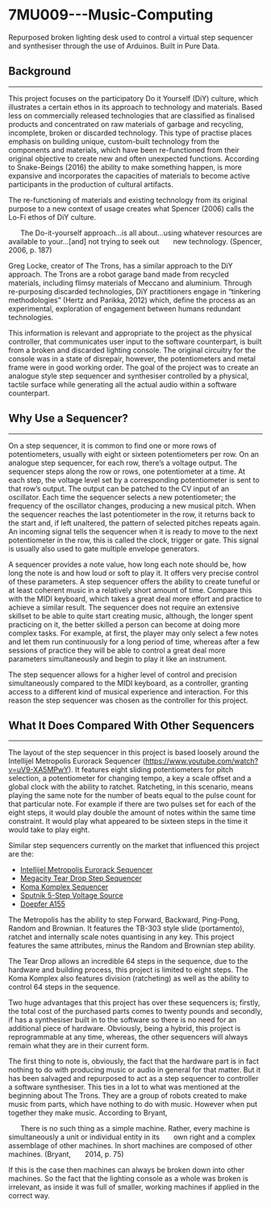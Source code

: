 # 7MU009---Music-Computing
Repurposed broken lighting desk used to control a virtual step sequencer and synthesiser through the use of Arduinos. Built in Pure Data.

## Background
------
This project focuses on the participatory Do it Yourself (DiY) culture, which illustrates a certain ethos in its approach to technology and materials. Based less on commercially released technologies that are classified as finalised products and concentrated on raw materials of garbage and recycling, incomplete, broken or discarded technology. This type of practise places emphasis on building unique, custom-built technology from the components and materials, which have been re-functioned from their original objective to create new and often unexpected functions. According to Snake-Beings (2016) the ability to make something happen, is more expansive and incorporates the capacities of materials to become active participants in the production of cultural artifacts.

The re-functioning of materials and existing technology from its original purpose to a new context of usage creates what Spencer (2006) calls the Lo-Fi ethos of DiY culture.

&nbsp;&nbsp;&nbsp;&nbsp;&nbsp;&nbsp;The Do-it-yourself approach…is all about…using whatever resources are available to your…[and] not trying to seek out &nbsp;&nbsp;&nbsp;&nbsp;&nbsp;&nbsp;new technology. (Spencer, 2006, p. 187)

Greg Locke, creator of The Trons, has a similar approach to the DiY approach. The Trons are a robot garage band made from recycled materials, including flimsy materials of Meccano and aluminium. Through re-purposing discarded technologies, DiY practitioners engage in “tinkering methodologies” (Hertz and Parikka, 2012) which, define the process as an experimental, exploration of engagement between humans redundant technologies.

This information is relevant and appropriate to the project as the physical controller, that communicates user input to the software counterpart, is built from a broken and discarded lighting console. The original circuitry for the console was in a state of disrepair, however, the potentiometers and metal frame were in good working order. The goal of the project was to create an analogue style step sequencer and synthesiser controlled by a physical, tactile surface while generating all the actual audio within a software counterpart.

## Why Use a Sequencer?
------
On a step sequencer, it is common to find one or more rows of potentiometers, usually with eight or sixteen potentiometers per row. On an analogue step sequencer, for each row, there’s a voltage output. The sequencer steps along the row or rows, one potentiometer at a time. At each step, the voltage level set by a corresponding potentiometer is sent to that row’s output. The output can be patched to the CV input of an oscillator. Each time the sequencer selects a new potentiometer; the frequency of the oscillator changes, producing a new musical pitch. When the sequencer reaches the last potentiometer in the row, it returns back to the start and, if left unaltered, the pattern of selected pitches repeats again. An incoming signal tells the sequencer when it is ready to move to the next potentiometer in the row, this is called the clock, trigger or gate. This signal is usually also used to gate multiple envelope generators.

A sequencer provides a note value, how long each note should be, how long the note is and how loud or soft to play it. It offers very precise control of these parameters. A step sequencer offers the ability to create tuneful or at least coherent music in a relatively short amount of time. Compare this with the MIDI keyboard, which takes a great deal more effort and practice to achieve a similar result. The sequencer does not require an extensive skillset to be able to quite start creating music, although, the longer spent practicing on it, the better skilled a person can become at doing more complex tasks. For example, at first, the player may only select a few notes and let them run continuously for a long period of time, whereas after a few sessions of practice they will be able to control a great deal more parameters simultaneously and begin to play it like an instrument.

The step sequencer allows for a higher level of control and precision simultaneously compared to the MIDI keyboard, as a controller, granting access to a different kind of musical experience and interaction. For this reason the step sequencer was chosen as the controller for this project.

## What It Does Compared With Other Sequencers
------
The layout of the step sequencer in this project is based loosely around the Intellijel Metropolis Eurorack Sequencer (https://www.youtube.com/watch?v=uV9-XA5MPwY). It features eight sliding potentiometers for pitch selection, a potentiometer for changing tempo, a key a scale offset and a global clock with the ability to ratchet. Ratcheting, in this scenario, means playing the same note for the number of beats equal to the pulse count for that particular note. For example if there are two pulses set for each of the eight steps, it would play double the amount of notes within the same time constraint. It would play what appeared to be sixteen steps in the time it would take to play eight.

Similar step sequencers currently on the market that influenced this project are the: 
+ [Intellijel Metropolis Eurorack Sequencer](https://intellijel.com/eurorack-modules/metropolis/)
+ [Megacity Tear Drop Step Sequencer](http://analoguesolutions.com/megacity/)
+ [Koma Komplex Sequencer](http://koma-elektronik.com/?product=komplex-sequencer)
+ [Sputnik 5-Step Voltage Source](http://sputnik-modular.com/5-step-voltage-source/)
+ [Doepfer A155](http://www.doepfer.de/a155.htm)

The Metropolis has the ability to step Forward, Backward, Ping-Pong, Random and Brownian. It features the TB-303 style slide (portamento), ratchet and internally scale notes quantising in any key. This project features the same attributes, minus the Random and Brownian step ability.

The Tear Drop allows an incredible 64 steps in the sequence, due to the hardware and building process, this project is limited to eight steps. The Koma Komplex also features division (ratcheting) as well as the ability to control 64 steps in the sequence.

Two huge advantages that this project has over these sequencers is; firstly, the total cost of the purchased parts comes to twenty pounds and secondly, if has a synthesiser built in to the software so there is no need for an additional piece of hardware. Obviously, being a hybrid, this project is reprogrammable at any time, whereas, the other sequencers will always remain what they are in their current form.

The first thing to note is, obviously, the fact that the hardware part is in fact nothing to do with producing music or audio in general for that matter. But it has been salvaged and repurposed to act as a step sequencer to controller a software synthesiser. This ties in a lot to what was mentioned at the beginning about The Trons. They are a group of robots created to make music from parts, which have nothing to do with music. However when put together they make music. According to Bryant,

&nbsp;&nbsp;&nbsp;&nbsp;&nbsp;&nbsp;There is no such thing as a simple machine. Rather, every machine is simultaneously a unit or individual entity in its &nbsp;&nbsp;&nbsp;&nbsp;&nbsp;&nbsp;own right and a complex assemblage of other machines. In short machines are composed of other machines. (Bryant, &nbsp;&nbsp;&nbsp;&nbsp;&nbsp;&nbsp;2014, p. 75)

If this is the case then machines can always be broken down into other machines. So the fact that the lighting console as a whole was broken is irrelevant, as inside it was full of smaller, working machines if applied in the correct way.
